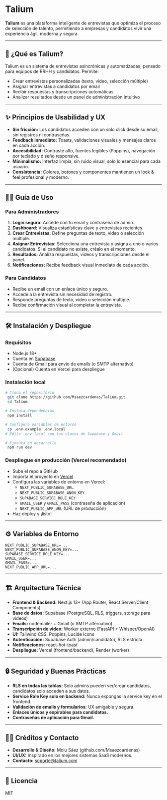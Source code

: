 # Talium

**Talium** es una plataforma inteligente de entrevistas que optimiza el proceso de selección de talento, permitiendo a empresas y candidatos vivir una experiencia ágil, moderna y segura.

---

## 🚀 ¿Qué es Talium?
Talium es un sistema de entrevistas asincrónicas y automatizadas, pensado para equipos de RRHH y candidatos. Permite:
- Crear entrevistas personalizadas (texto, video, selección múltiple)
- Asignar entrevistas a candidatos por email
- Recibir respuestas y transcripciones automáticas
- Analizar resultados desde un panel de administración intuitivo

---

## ✨ Principios de Usabilidad y UX
- **Sin fricción:** Los candidatos acceden con un solo click desde su email, sin registros ni contraseñas.
- **Feedback inmediato:** Toasts, validaciones visuales y mensajes claros en cada acción.
- **Accesibilidad:** Contraste alto, fuentes legibles (Poppins), navegación por teclado y diseño responsive.
- **Minimalismo:** Interfaz limpia, sin ruido visual, solo lo esencial para cada usuario.
- **Consistencia:** Colores, botones y componentes mantienen un look & feel profesional y moderno.

---

## 👩‍💼 Guía de Uso
### Para Administradores
1. **Login seguro:** Accede con tu email y contraseña de admin.
2. **Dashboard:** Visualiza estadísticas clave y entrevistas recientes.
3. **Crear Entrevistas:** Define preguntas de texto, video o selección múltiple.
4. **Asignar Entrevistas:** Selecciona una entrevista y asigna a uno o varios candidatos. Si el candidato no existe, créalo en el momento.
5. **Resultados:** Analiza respuestas, videos y transcripciones desde el panel.
6. **Notificaciones:** Recibe feedback visual inmediato de cada acción.

### Para Candidatos
- Recibe un email con un enlace único y seguro.
- Accede a la entrevista sin necesidad de registro.
- Responde preguntas de texto, video o selección múltiple.
- Recibe confirmación visual al completar la entrevista.

---

## 🛠️ Instalación y Despliegue

### Requisitos
- Node.js 18+
- Cuenta en [Supabase](https://supabase.com/)
- Cuenta de Gmail para envío de emails (o SMTP alternativo)
- (Opcional) Cuenta en Vercel para despliegue

### Instalación local
```bash
# Clona el repositorio
 git clone https://github.com/Msaezcardenas/Talium.git
 cd Talium

# Instala dependencias
 npm install

# Configura variables de entorno
 cp .env.example .env.local
# Edita .env.local con tus claves de Supabase y Gmail

# Ejecuta en desarrollo
 npm run dev
```

### Despliegue en producción (Vercel recomendado)
- Sube el repo a GitHub
- Importa el proyecto en [Vercel](https://vercel.com/)
- Configura las variables de entorno en Vercel:
  - `NEXT_PUBLIC_SUPABASE_URL`
  - `NEXT_PUBLIC_SUPABASE_ANON_KEY`
  - `SUPABASE_SERVICE_ROLE_KEY`
  - `GMAIL_USER` y `GMAIL_PASS` (contraseña de aplicación)
  - `NEXT_PUBLIC_APP_URL` (URL de producción)
- Haz deploy y ¡listo!

---

## ⚙️ Variables de Entorno

```
NEXT_PUBLIC_SUPABASE_URL=...
NEXT_PUBLIC_SUPABASE_ANON_KEY=...
SUPABASE_SERVICE_ROLE_KEY=...
GMAIL_USER=...
GMAIL_PASS=...
NEXT_PUBLIC_APP_URL=...
```

---

## 🏗️ Arquitectura Técnica
- **Frontend & Backend:** Next.js 13+ (App Router, React Server/Client Components)
- **Base de datos:** Supabase (PostgreSQL, RLS, triggers, storage para videos)
- **Emails:** nodemailer + Gmail (o SMTP alternativo)
- **Transcripción de video:** Worker externo (FastAPI + Whisper/OpenAI)
- **UI:** Tailwind CSS, Poppins, Lucide Icons
- **Autenticación:** Supabase Auth (admin/candidato), RLS estricta
- **Notificaciones:** react-hot-toast
- **Despliegue:** Vercel (frontend/backend), Render (worker)

---

## 🔒 Seguridad y Buenas Prácticas
- **RLS en todas las tablas:** Solo admins pueden ver/crear candidatos, candidatos solo acceden a sus datos.
- **Service Role Key solo en backend:** Nunca expongas la service key en el frontend.
- **Validación de emails y formularios:** UX amigable y segura.
- **Enlaces únicos y expirables para candidatos.**
- **Contraseñas de aplicación para Gmail.**

---

## 👨‍💻 Créditos y Contacto
- **Desarrollo & Diseño:** Molu Sáez (github.com/Msaezcardenas)
- **UI/UX:** Inspirado en los mejores sistemas SaaS modernos.
- **Contacto:** soporte@talium.com

---

## 📝 Licencia
MIT
